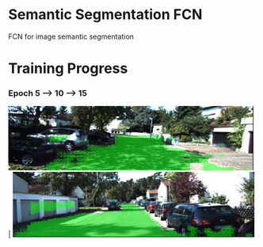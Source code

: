 # Semantic Segmentation FCN
FCN for image semantic segmentation

# Training Progress
### Epoch 5 --> 10 --> 15
![](res/Figure_6.gif)  |  ![](res/Figure_17.gif)

